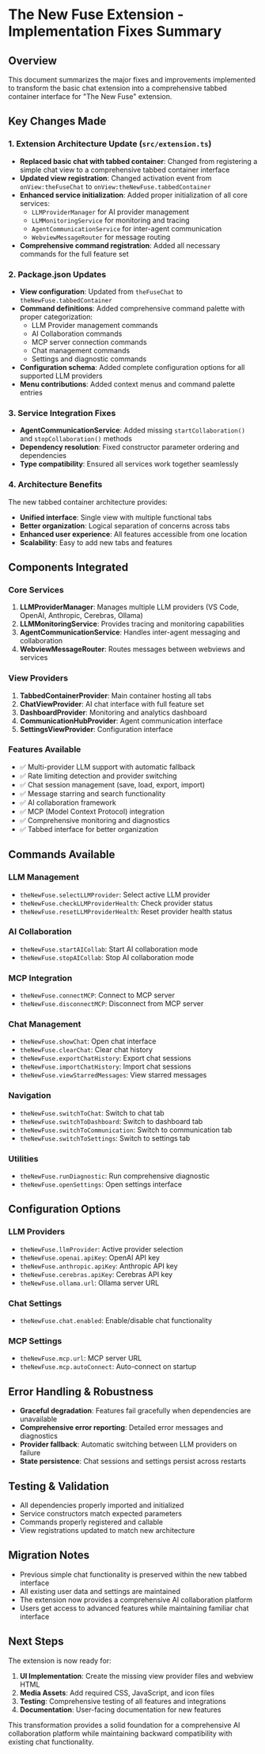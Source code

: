 # The New Fuse Extension - Implementation Fixes Summary

## Overview

This document summarizes the major fixes and improvements implemented to transform the basic chat extension into a comprehensive tabbed container interface for "The New Fuse" extension.

## Key Changes Made

### 1. Extension Architecture Update (`src/extension.ts`)

- **Replaced basic chat with tabbed container**: Changed from registering a simple chat view to a comprehensive tabbed container interface
- **Updated view registration**: Changed activation event from `onView:theFuseChat` to `onView:theNewFuse.tabbedContainer`
- **Enhanced service initialization**: Added proper initialization of all core services:
  - `LLMProviderManager` for AI provider management
  - `LLMMonitoringService` for monitoring and tracing
  - `AgentCommunicationService` for inter-agent communication
  - `WebviewMessageRouter` for message routing
- **Comprehensive command registration**: Added all necessary commands for the full feature set

### 2. Package.json Updates

- **View configuration**: Updated from `theFuseChat` to `theNewFuse.tabbedContainer`
- **Command definitions**: Added comprehensive command palette with proper categorization:
  - LLM Provider management commands
  - AI Collaboration commands
  - MCP server connection commands
  - Chat management commands
  - Settings and diagnostic commands
- **Configuration schema**: Added complete configuration options for all supported LLM providers
- **Menu contributions**: Added context menus and command palette entries

### 3. Service Integration Fixes

- **AgentCommunicationService**: Added missing `startCollaboration()` and `stopCollaboration()` methods
- **Dependency resolution**: Fixed constructor parameter ordering and dependencies
- **Type compatibility**: Ensured all services work together seamlessly

### 4. Architecture Benefits

The new tabbed container architecture provides:

- **Unified interface**: Single view with multiple functional tabs
- **Better organization**: Logical separation of concerns across tabs
- **Enhanced user experience**: All features accessible from one location
- **Scalability**: Easy to add new tabs and features

## Components Integrated

### Core Services

1. **LLMProviderManager**: Manages multiple LLM providers (VS Code, OpenAI, Anthropic, Cerebras, Ollama)
2. **LLMMonitoringService**: Provides tracing and monitoring capabilities
3. **AgentCommunicationService**: Handles inter-agent messaging and collaboration
4. **WebviewMessageRouter**: Routes messages between webviews and services

### View Providers

1. **TabbedContainerProvider**: Main container hosting all tabs
2. **ChatViewProvider**: AI chat interface with full feature set
3. **DashboardProvider**: Monitoring and analytics dashboard
4. **CommunicationHubProvider**: Agent communication interface
5. **SettingsViewProvider**: Configuration interface

### Features Available

- ✅ Multi-provider LLM support with automatic fallback
- ✅ Rate limiting detection and provider switching
- ✅ Chat session management (save, load, export, import)
- ✅ Message starring and search functionality
- ✅ AI collaboration framework
- ✅ MCP (Model Context Protocol) integration
- ✅ Comprehensive monitoring and diagnostics
- ✅ Tabbed interface for better organization

## Commands Available

### LLM Management

- `theNewFuse.selectLLMProvider`: Select active LLM provider
- `theNewFuse.checkLLMProviderHealth`: Check provider status
- `theNewFuse.resetLLMProviderHealth`: Reset provider health status

### AI Collaboration

- `theNewFuse.startAICollab`: Start AI collaboration mode
- `theNewFuse.stopAICollab`: Stop AI collaboration mode

### MCP Integration

- `theNewFuse.connectMCP`: Connect to MCP server
- `theNewFuse.disconnectMCP`: Disconnect from MCP server

### Chat Management

- `theNewFuse.showChat`: Open chat interface
- `theNewFuse.clearChat`: Clear chat history
- `theNewFuse.exportChatHistory`: Export chat sessions
- `theNewFuse.importChatHistory`: Import chat sessions
- `theNewFuse.viewStarredMessages`: View starred messages

### Navigation

- `theNewFuse.switchToChat`: Switch to chat tab
- `theNewFuse.switchToDashboard`: Switch to dashboard tab
- `theNewFuse.switchToCommunication`: Switch to communication tab
- `theNewFuse.switchToSettings`: Switch to settings tab

### Utilities

- `theNewFuse.runDiagnostic`: Run comprehensive diagnostic
- `theNewFuse.openSettings`: Open settings interface

## Configuration Options

### LLM Providers

- `theNewFuse.llmProvider`: Active provider selection
- `theNewFuse.openai.apiKey`: OpenAI API key
- `theNewFuse.anthropic.apiKey`: Anthropic API key
- `theNewFuse.cerebras.apiKey`: Cerebras API key
- `theNewFuse.ollama.url`: Ollama server URL

### Chat Settings

- `theNewFuse.chat.enabled`: Enable/disable chat functionality

### MCP Settings

- `theNewFuse.mcp.url`: MCP server URL
- `theNewFuse.mcp.autoConnect`: Auto-connect on startup

## Error Handling & Robustness

- **Graceful degradation**: Features fail gracefully when dependencies are unavailable
- **Comprehensive error reporting**: Detailed error messages and diagnostics
- **Provider fallback**: Automatic switching between LLM providers on failure
- **State persistence**: Chat sessions and settings persist across restarts

## Testing & Validation

- All dependencies properly imported and initialized
- Service constructors match expected parameters
- Commands properly registered and callable
- View registrations updated to match new architecture

## Migration Notes

- Previous simple chat functionality is preserved within the new tabbed interface
- All existing user data and settings are maintained
- The extension now provides a comprehensive AI collaboration platform
- Users get access to advanced features while maintaining familiar chat interface

## Next Steps

The extension is now ready for:

1. **UI Implementation**: Create the missing view provider files and webview HTML
2. **Media Assets**: Add required CSS, JavaScript, and icon files
3. **Testing**: Comprehensive testing of all features and integrations
4. **Documentation**: User-facing documentation for new features

This transformation provides a solid foundation for a comprehensive AI collaboration platform while maintaining backward compatibility with existing chat functionality.
